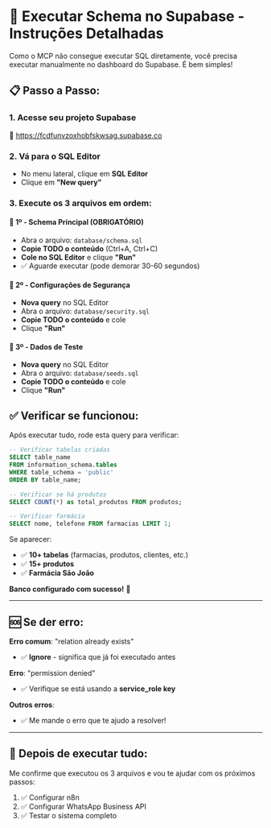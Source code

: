 # 🚀 **Executar Schema no Supabase - Instruções Detalhadas**

Como o MCP não consegue executar SQL diretamente, você precisa executar manualmente no dashboard do Supabase. É bem simples!

## 📋 **Passo a Passo:**

### 1. **Acesse seu projeto Supabase**
🔗 https://fcdfunvzoxhobfskwsag.supabase.co

### 2. **Vá para o SQL Editor**
- No menu lateral, clique em **SQL Editor**
- Clique em **"New query"**

### 3. **Execute os 3 arquivos em ordem:**

#### 🔹 **1º - Schema Principal (OBRIGATÓRIO)**
- Abra o arquivo: `database/schema.sql`
- **Copie TODO o conteúdo** (Ctrl+A, Ctrl+C)
- **Cole no SQL Editor** e clique **"Run"**
- ✅ Aguarde executar (pode demorar 30-60 segundos)

#### 🔹 **2º - Configurações de Segurança**
- **Nova query** no SQL Editor
- Abra o arquivo: `database/security.sql` 
- **Copie TODO o conteúdo** e cole
- Clique **"Run"**

#### 🔹 **3º - Dados de Teste**
- **Nova query** no SQL Editor
- Abra o arquivo: `database/seeds.sql`
- **Copie TODO o conteúdo** e cole  
- Clique **"Run"**

## ✅ **Verificar se funcionou:**

Após executar tudo, rode esta query para verificar:

```sql
-- Verificar tabelas criadas
SELECT table_name 
FROM information_schema.tables 
WHERE table_schema = 'public' 
ORDER BY table_name;

-- Verificar se há produtos
SELECT COUNT(*) as total_produtos FROM produtos;

-- Verificar farmácia
SELECT nome, telefone FROM farmacias LIMIT 1;
```

Se aparecer:
- ✅ **10+ tabelas** (farmacias, produtos, clientes, etc.)
- ✅ **15+ produtos** 
- ✅ **Farmácia São João**

**Banco configurado com sucesso!** 🎉

---

## 🆘 **Se der erro:**

**Erro comum**: "relation already exists"
- ✅ **Ignore** - significa que já foi executado antes

**Erro**: "permission denied" 
- ✅ Verifique se está usando a **service_role key**

**Outros erros**:
- ✅ Me mande o erro que te ajudo a resolver!

---

## 🎯 **Depois de executar tudo:**

Me confirme que executou os 3 arquivos e vou te ajudar com os próximos passos:
1. ✅ Configurar n8n
2. ✅ Configurar WhatsApp Business API  
3. ✅ Testar o sistema completo